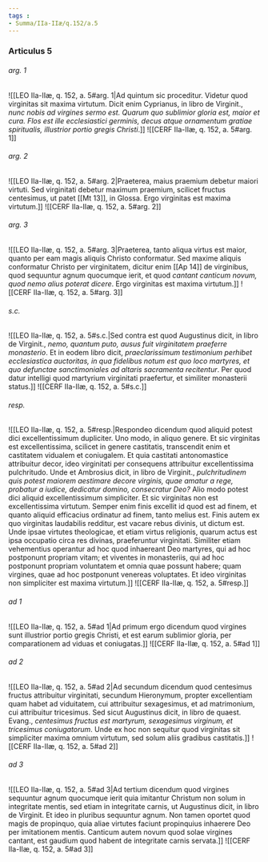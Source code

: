 ```yaml
---
tags : 
- Summa/IIa-IIæ/q.152/a.5
---
```


### Articulus 5

###### arg. 1
![[LEO IIa-IIæ, q. 152, a. 5#arg. 1|Ad quintum sic proceditur. Videtur quod virginitas sit maxima virtutum. Dicit enim Cyprianus, in libro de Virginit., *nunc nobis ad virgines sermo est. Quarum quo sublimior gloria est, maior et cura. Flos est ille ecclesiastici germinis, decus atque ornamentum gratiae spiritualis, illustrior portio gregis Christi*.]]
![[CERF IIa-IIæ, q. 152, a. 5#arg. 1]]

###### arg. 2
![[LEO IIa-IIæ, q. 152, a. 5#arg. 2|Praeterea, maius praemium debetur maiori virtuti. Sed virginitati debetur maximum praemium, scilicet fructus centesimus, ut patet [[Mt 13]], in Glossa. Ergo virginitas est maxima virtutum.]]
![[CERF IIa-IIæ, q. 152, a. 5#arg. 2]]

###### arg. 3
![[LEO IIa-IIæ, q. 152, a. 5#arg. 3|Praeterea, tanto aliqua virtus est maior, quanto per eam magis aliquis Christo conformatur. Sed maxime aliquis conformatur Christo per virginitatem, dicitur enim [[Ap 14]] de virginibus, quod sequuntur agnum quocumque ierit, et quod *cantant canticum novum, quod nemo alius poterat dicere*. Ergo virginitas est maxima virtutum.]]
![[CERF IIa-IIæ, q. 152, a. 5#arg. 3]]

###### s.c.
![[LEO IIa-IIæ, q. 152, a. 5#s.c.|Sed contra est quod Augustinus dicit, in libro de Virginit., *nemo, quantum puto, ausus fuit virginitatem praeferre monasterio*. Et in eodem libro dicit, *praeclarissimum testimonium perhibet ecclesiastica auctoritas, in qua fidelibus notum est quo loco martyres, et quo defunctae sanctimoniales ad altaris sacramenta recitentur*. Per quod datur intelligi quod martyrium virginitati praefertur, et similiter monasterii status.]]
![[CERF IIa-IIæ, q. 152, a. 5#s.c.]]

###### resp.
![[LEO IIa-IIæ, q. 152, a. 5#resp.|Respondeo dicendum quod aliquid potest dici excellentissimum dupliciter. Uno modo, in aliquo genere. Et sic virginitas est excellentissima, scilicet in genere castitatis, transcendit enim et castitatem vidualem et coniugalem. Et quia castitati antonomastice attribuitur decor, ideo virginitati per consequens attribuitur excellentissima pulchritudo. Unde et Ambrosius dicit, in libro de Virginit., *pulchritudinem quis potest maiorem aestimare decore virginis, quae amatur a rege, probatur a iudice, dedicatur domino, consecratur Deo?* Alio modo potest dici aliquid excellentissimum simpliciter. Et sic virginitas non est excellentissima virtutum. Semper enim finis excellit id quod est ad finem, et quanto aliquid efficacius ordinatur ad finem, tanto melius est. Finis autem ex quo virginitas laudabilis redditur, est vacare rebus divinis, ut dictum est. Unde ipsae virtutes theologicae, et etiam virtus religionis, quarum actus est ipsa occupatio circa res divinas, praeferuntur virginitati. Similiter etiam vehementius operantur ad hoc quod inhaereant Deo martyres, qui ad hoc postponunt propriam vitam; et viventes in monasteriis, qui ad hoc postponunt propriam voluntatem et omnia quae possunt habere; quam virgines, quae ad hoc postponunt venereas voluptates. Et ideo virginitas non simpliciter est maxima virtutum.]]
![[CERF IIa-IIæ, q. 152, a. 5#resp.]]

###### ad 1
![[LEO IIa-IIæ, q. 152, a. 5#ad 1|Ad primum ergo dicendum quod virgines sunt illustrior portio gregis Christi, et est earum sublimior gloria, per comparationem ad viduas et coniugatas.]]
![[CERF IIa-IIæ, q. 152, a. 5#ad 1]]

###### ad 2
![[LEO IIa-IIæ, q. 152, a. 5#ad 2|Ad secundum dicendum quod centesimus fructus attribuitur virginitati, secundum Hieronymum, propter excellentiam quam habet ad viduitatem, cui attribuitur sexagesimus, et ad matrimonium, cui attribuitur tricesimus. Sed sicut Augustinus dicit, in libro de quaest. Evang., *centesimus fructus est martyrum, sexagesimus virginum, et tricesimus coniugatorum*. Unde ex hoc non sequitur quod virginitas sit simpliciter maxima omnium virtutum, sed solum aliis gradibus castitatis.]]
![[CERF IIa-IIæ, q. 152, a. 5#ad 2]]

###### ad 3
![[LEO IIa-IIæ, q. 152, a. 5#ad 3|Ad tertium dicendum quod virgines sequuntur agnum quocumque ierit quia imitantur Christum non solum in integritate mentis, sed etiam in integritate carnis, ut Augustinus dicit, in libro de Virginit. Et ideo in pluribus sequuntur agnum. Non tamen oportet quod magis de propinquo, quia aliae virtutes faciunt propinquius inhaerere Deo per imitationem mentis. Canticum autem novum quod solae virgines cantant, est gaudium quod habent de integritate carnis servata.]]
![[CERF IIa-IIæ, q. 152, a. 5#ad 3]]

